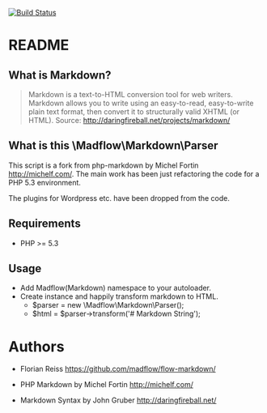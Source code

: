 [![Build Status](https://secure.travis-ci.org/madflow/flow-markdown.png)](http://travis-ci.org/madflow/flow-markdown)

# README

## What is Markdown?

> Markdown is a text-to-HTML conversion tool for web writers. Markdown allows you to write using an easy-to-read, easy-to-write plain text format, then convert it to structurally valid XHTML (or HTML). Source: <http://daringfireball.net/projects/markdown/>

## What is this \Madflow\Markdown\Parser

This script is a fork from php-markdown by Michel Fortin <http://michelf.com/>. The main work has been just refactoring the code for a PHP 5.3 environment.

The plugins for Wordpress etc. have been dropped from the code.

## Requirements

- PHP >= 5.3

## Usage

- Add Madflow\(Markdown) namespace to your autoloader.
- Create instance and happily transform markdown to HTML. 
   - $parser = new \Madflow\Markdown\Parser();
   - $html = $parser->transform('# Markdown String');

# Authors

- Florian Reiss <https://github.com/madflow/flow-markdown/>

- PHP Markdown by Michel Fortin <http://michelf.com/> 

- Markdown Syntax by John Gruber  <http://daringfireball.net/>